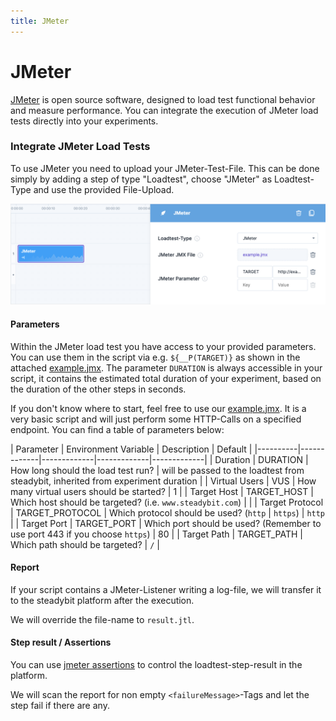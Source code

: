 ```yaml
---
title: JMeter
---
```


# JMeter

[JMeter](https://jmeter.apache.org/) is open source software, designed to load test functional behavior and measure performance. You can integrate the execution of JMeter load tests directly into your experiments.

### Integrate JMeter Load Tests

To use JMeter you need to upload your JMeter-Test-File. This can be done simply by adding a step of type "Loadtest", choose "JMeter" as Loadtest-Type and use the provided File-Upload.

![Experiment with JMeter Load Test](../../integrate/20-loadtests/attachments/jmeter/experiment-jmeter.png)

#### Parameters

Within the JMeter load test you have access to your provided parameters. You can use them in the script via e.g. `${__P(TARGET)}` as shown in the attached [example.jmx](../../content/integrate/20-loadtests/attachments/jmeter/example.jmx). The parameter `DURATION` is always accessible in your script, it contains the estimated total duration of your experiment, based on the duration of the other steps in seconds.

If you don't know where to start, feel free to use our [example.jmx](../../content/integrate/20-loadtests/attachments/jmeter/example.jmx). It is a very basic script and will just perform some HTTP-Calls on a specified endpoint. You can find a table of parameters below:

\| Parameter | Environment Variable | Description | Default | |----------|-------------|-------------|-------------|-------------| | Duration | DURATION | How long should the load test run? | will be passed to the loadtest from steadybit, inherited from experiment duration | | Virtual Users | VUS | How many virtual users should be started? | 1 | | Target Host | TARGET\_HOST | Which host should be targeted? (i.e. `www.steadybit.com`) | | | Target Protocol | TARGET\_PROTOCOL | Which protocol should be used? (`http` | `https`) | `http` | | Target Port | TARGET\_PORT | Which port should be used? (Remember to use port 443 if you choose `https`) | 80 | | Target Path | TARGET\_PATH | Which path should be targeted? | `/` |

#### Report

If your script contains a JMeter-Listener writing a log-file, we will transfer it to the steadybit platform after the execution.

We will override the file-name to `result.jtl`.

#### Step result / Assertions

You can use [jmeter assertions](https://jmeter.apache.org/usermanual/component\_reference.html#assertions) to control the loadtest-step-result in the platform.

We will scan the report for non empty `<failureMessage>`-Tags and let the step fail if there are any.

